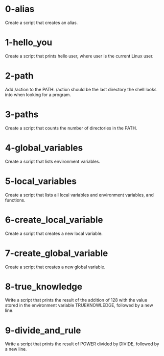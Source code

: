 # 0-alias
Create a script that creates an alias.

# 1-hello_you
Create a script that prints hello user, where user is the current Linux user.

# 2-path
Add /action to the PATH. /action should be the last directory the shell looks into when looking for a program.

# 3-paths
Create a script that counts the number of directories in the PATH.

# 4-global_variables
Create a script that lists environment variables.

# 5-local_variables
Create a script that lists all local variables and environment variables, and functions.

# 6-create_local_variable
Create a script that creates a new local variable.

# 7-create_global_variable
Create a script that creates a new global variable.

# 8-true_knowledge
Write a script that prints the result of the addition of 128 with the value stored in the environment variable TRUEKNOWLEDGE, followed by a new line.

# 9-divide_and_rule
Write a script that prints the result of POWER divided by DIVIDE, followed by a new line.
